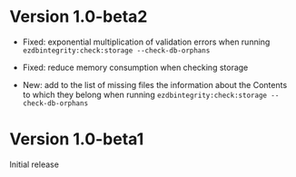 Version 1.0-beta2
=================

- Fixed: exponential multiplication of validation errors when running `ezdbintegrity:check:storage --check-db-orphans`

- Fixed: reduce memory consumption when checking storage

- New: add to the list of missing files the information about the Contents to which they belong when running `ezdbintegrity:check:storage --check-db-orphans`


Version 1.0-beta1
=================

Initial release
